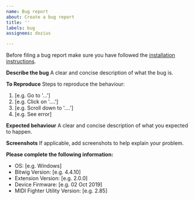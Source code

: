 ```yaml
---
name: Bug report
about: Create a bug report
title: ''
labels: bug
assignees: dozius

---
```


Before filing a bug report make sure you have followed the [installation instructions](https://github.com/dozius/TwisterSister/blob/main/docs/README.md#installation).

**Describe the bug**
A clear and concise description of what the bug is.

**To Reproduce**
Steps to reproduce the behaviour:
1. [e.g. Go to '...']
2. [e.g. Click on '....']
3. [e.g. Scroll down to '....']
4. [e.g. See error]

**Expected behaviour**
A clear and concise description of what you expected to happen.

**Screenshots**
If applicable, add screenshots to help explain your problem.

**Please complete the following information:**
 - OS: [e.g. Windows]
 - Bitwig Version: [e.g. 4.4.10]
 - Extension Version: [e.g. 2.0.0]
 - Device Firmware: [e.g. 02 Oct 2019]
 - MIDI Fighter Utility Version: [e.g. 2.85]
